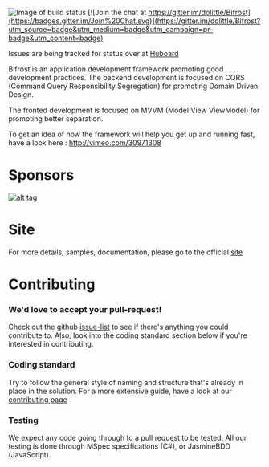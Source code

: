 ![Image of build status](https://ci.appveyor.com/api/projects/status/0gh6jddpkh2h8n4e?svg=true)
[![Join the chat at https://gitter.im/dolittle/Bifrost](https://badges.gitter.im/Join%20Chat.svg)](https://gitter.im/dolittle/Bifrost?utm_source=badge&utm_medium=badge&utm_campaign=pr-badge&utm_content=badge)

Issues are being tracked for status over at [Huboard](https://huboard.com/dolittle/Bifrost/)

Bifrost is an application development framework promoting good development practices. 
The backend development is focused on CQRS (Command Query Responsibility Segregation) for promoting Domain Driven Design.

The fronted development is focused on MVVM (Model View ViewModel) for promoting better separation.

To get an idea of how the framework will help you get up and running fast, have a look here : http://vimeo.com/30971308

# Sponsors

[![alt tag](https://raw.github.com/dolittle/Bifrost-Site/master/Sponsors/NDepend.png)](http://www.ndepend.com)

# Site
For more details, samples, documentation, please go to the official [site](http://bifrost.dolittle.com)

# Contributing
### We'd love to accept your pull-request! 
Check out the github [issue-list](https://github.com/dolittle/Bifrost/issues) to see if there's anything you could contribute to. Also, look into the coding standard section below if you're interested in contributing.

### Coding standard
Try to follow the general style of naming and structure that's already in place in the solution. For a more extensive guide, have a look at our [contributing page](http://bifrost.dolittle.com/tutorials)

### Testing
We expect any code going through to a pull request to be tested.
All our testing is done through MSpec specifications (C#), or JasmineBDD (JavaScript). 

